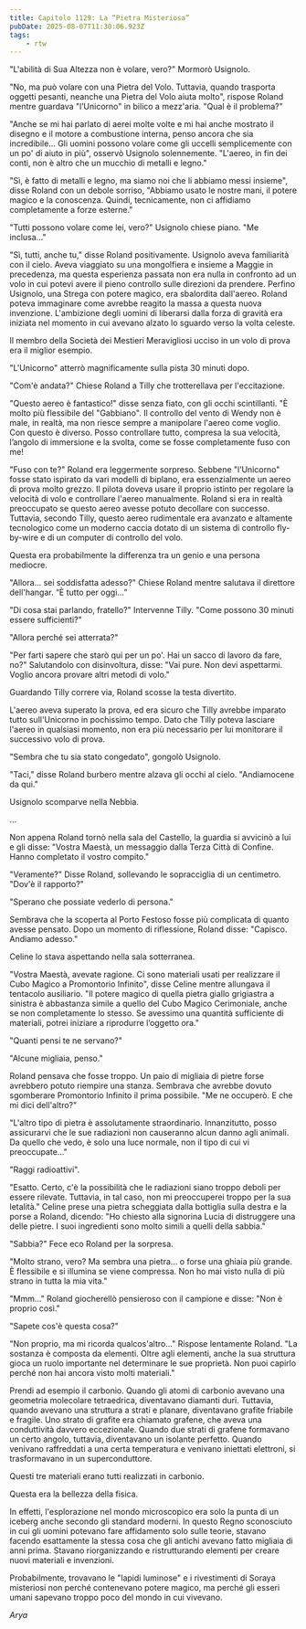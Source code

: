 ```yaml
---
title: Capitolo 1129: La “Pietra Misteriosa”
pubDate: 2025-08-07T11:30:06.923Z
tags:
    - rtw
---
```













"L'abilità di Sua Altezza non è volare, vero?" Mormorò Usignolo.






"No, ma può volare con una Pietra del Volo. Tuttavia, quando trasporta oggetti pesanti, neanche una Pietra del Volo aiuta molto", rispose Roland mentre guardava "l’Unicorno" in bilico a mezz'aria. "Qual è il problema?"






"Anche se mi hai parlato di aerei molte volte e mi hai anche mostrato il disegno e il motore a combustione interna, penso ancora che sia incredibile... Gli uomini possono volare come gli uccelli semplicemente con un po' di aiuto in più", osservò Usignolo solennemente. "L'aereo, in fin dei conti, non è altro che un mucchio di metalli e legno."






"Sì, è fatto di metalli e legno, ma siamo noi che li abbiamo messi insieme", disse Roland con un debole sorriso, "Abbiamo usato le nostre mani, il potere magico e la conoscenza. Quindi, tecnicamente, non ci affidiamo completamente a forze esterne."






"Tutti possono volare come lei, vero?" Usignolo chiese piano. "Me inclusa…"






"Sì, tutti, anche tu," disse Roland positivamente. Usignolo aveva familiarità con il cielo. Aveva viaggiato su una mongolfiera e insieme a Maggie in precedenza, ma questa esperienza passata non era nulla in confronto ad un volo in cui potevi avere il pieno controllo sulle direzioni da prendere. Perfino Usignolo, una Strega con potere magico, era sbalordita dall'aereo. Roland poteva immaginare come avrebbe reagito la massa a questa nuova invenzione. L'ambizione degli uomini di liberarsi dalla forza di gravità era iniziata nel momento in cui avevano alzato lo sguardo verso la volta celeste.






Il membro della Società dei Mestieri Meravigliosi ucciso in un volo di prova era il miglior esempio.






"L'Unicorno" atterrò magnificamente sulla pista 30 minuti dopo.






"Com'è andata?" Chiese Roland a Tilly che trotterellava per l'eccitazione.






"Questo aereo è fantastico!" disse senza fiato, con gli occhi scintillanti. "È molto più flessibile del "Gabbiano". Il controllo del vento di Wendy non è male, in realtà, ma non riesce sempre a manipolare l'aereo come voglio. Con questo è diverso. Posso controllare tutto, compresa la sua velocità, l’angolo di immersione e la svolta, come se fosse completamente fuso con me!






"Fuso con te?" Roland era leggermente sorpreso. Sebbene "l’Unicorno" fosse stato ispirato da vari modelli di biplano, era essenzialmente un aereo di prova molto grezzo. Il pilota doveva usare il proprio istinto per regolare la velocità di volo e controllare l'aereo manualmente. Roland si era in realtà preoccupato se questo aereo avesse potuto decollare con successo. Tuttavia, secondo Tilly, questo aereo rudimentale era avanzato e altamente tecnologico come un moderno caccia dotato di un sistema di controllo fly-by-wire e di un computer di controllo del volo.






Questa era probabilmente la differenza tra un genio e una persona mediocre.






"Allora... sei soddisfatta adesso?" Chiese Roland mentre salutava il direttore dell'hangar. “È tutto per oggi…”






"Di cosa stai parlando, fratello?" Intervenne Tilly. "Come possono 30 minuti essere sufficienti?"






"Allora perché sei atterrata?"






"Per farti sapere che starò qui per un po'. Hai un sacco di lavoro da fare, no?" Salutandolo con disinvoltura, disse: "Vai pure. Non devi aspettarmi. Voglio ancora provare altri metodi di volo."






Guardando Tilly correre via, Roland scosse la testa divertito.






L'aereo aveva superato la prova, ed era sicuro che Tilly avrebbe imparato tutto sull'Unicorno in pochissimo tempo. Dato che Tilly poteva lasciare l'aereo in qualsiasi momento, non era più necessario per lui monitorare il successivo volo di prova.






"Sembra che tu sia stato congedato", gongolò Usignolo.






"Taci," disse Roland burbero mentre alzava gli occhi al cielo. "Andiamocene da qui."






Usignolo scomparve nella Nebbia.






...






Non appena Roland tornò nella sala del Castello, la guardia si avvicinò a lui e gli disse: "Vostra Maestà, un messaggio dalla Terza Città di Confine. Hanno completato il vostro compito."






"Veramente?" Disse Roland, sollevando le sopracciglia di un centimetro. "Dov'è il rapporto?"






"Sperano che possiate vederlo di persona."






Sembrava che la scoperta al Porto Festoso fosse più complicata di quanto avesse pensato. Dopo un momento di riflessione, Roland disse: "Capisco. Andiamo adesso."






Celine lo stava aspettando nella sala sotterranea.






"Vostra Maestà, avevate ragione. Ci sono materiali usati per realizzare il Cubo Magico a Promontorio Infinito", disse Celine mentre allungava il tentacolo ausiliario. "Il potere magico di quella pietra giallo grigiastra a sinistra è abbastanza simile a quello del Cubo Magico Cerimoniale, anche se non completamente lo stesso. Se avessimo una quantità sufficiente di materiali, potrei iniziare a riprodurre l’oggetto ora."






"Quanti pensi te ne servano?"






"Alcune migliaia, penso."






Roland pensava che fosse troppo. Un paio di migliaia di pietre forse avrebbero potuto riempire una stanza. Sembrava che avrebbe dovuto sgomberare Promontorio Infinito il prima possibile. "Me ne occuperò. E che mi dici dell'altro?"






"L'altro tipo di pietra è assolutamente straordinario. Innanzitutto, posso assicurarvi che le sue radiazioni non causeranno alcun danno agli animali. Da quello che vedo, è solo una luce normale, non il tipo di cui vi preoccupate..."






"Raggi radioattivi".






"Esatto. Certo, c'è la possibilità che le radiazioni siano troppo deboli per essere rilevate. Tuttavia, in tal caso, non mi preoccuperei troppo per la sua letalità." Celine prese una pietra scheggiata dalla bottiglia sulla destra e la porse a Roland, dicendo: "Ho chiesto alla signorina Lucia di distruggere una delle pietre. I suoi ingredienti sono molto simili a quelli della sabbia."






"Sabbia?" Fece eco Roland per la sorpresa.






"Molto strano, vero? Ma sembra una pietra… o forse una ghiaia più grande. È flessibile e si illumina se viene compressa. Non ho mai visto nulla di più strano in tutta la mia vita."






"Mmm..." Roland giocherellò pensieroso con il campione e disse: "Non è proprio così."






"Sapete cos'è questa cosa?"






"Non proprio, ma mi ricorda qualcos'altro..." Rispose lentamente Roland. "La sostanza è composta da elementi. Oltre agli elementi, anche la sua struttura gioca un ruolo importante nel determinare le sue proprietà. Non puoi capirlo perché non hai ancora visto molti materiali."






Prendi ad esempio il carbonio. Quando gli atomi di carbonio avevano una geometria molecolare tetraedrica, diventavano diamanti duri. Tuttavia, quando avevano una struttura a strati e planare, diventavano grafite friabile e fragile. Uno strato di grafite era chiamato grafene, che aveva una conduttività davvero eccezionale. Quando due strati di grafene formavano un certo angolo, tuttavia, diventavano un isolante perfetto. Quando venivano raffreddati a una certa temperatura e venivano iniettati elettroni, si trasformavano in un superconduttore.






Questi tre materiali erano tutti realizzati in carbonio.






Questa era la bellezza della fisica.






In effetti, l'esplorazione nel mondo microscopico era solo la punta di un iceberg anche secondo gli standard moderni. In questo Regno sconosciuto in cui gli uomini potevano fare affidamento solo sulle teorie, stavano facendo esattamente la stessa cosa che gli antichi avevano fatto migliaia di anni prima. Stavano riorganizzando e ristrutturando elementi per creare nuovi materiali e invenzioni.






Probabilmente, trovavano le "lapidi luminose" e i rivestimenti di Soraya misteriosi non perché contenevano potere magico, ma perché gli esseri umani sapevano troppo poco del mondo in cui vivevano.






<em>Arya</em>


                                


                                



